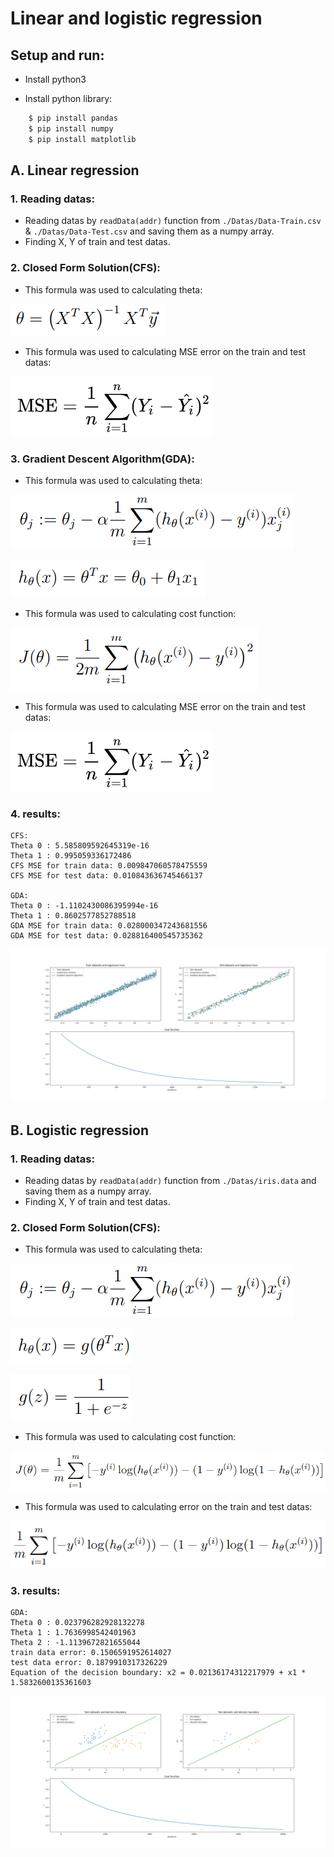 # Linear and logistic regression

## Setup and run:

* Install python3

* Install python library:
```bash
    $ pip install pandas
    $ pip install numpy
    $ pip install matplotlib
```

## A. Linear regression

### 1. Reading datas:

* Reading datas by `readData(addr)` function from `./Datas/Data-Train.csv` & `./Datas/Data-Test.csv` and saving them as a numpy array.
* Finding X, Y of train and test datas.

### 2. Closed Form Solution(CFS):

* This formula was used to calculating theta:

![f1](https://github.com/VakhshooriEhsan/SPR-Fall2020-HW1-Linear-and-Logistic-Regression/blob/master/docs/imgs/fig1.PNG?raw=true)

* This formula was used to calculating MSE error on the train and test datas:

![f2](https://github.com/VakhshooriEhsan/SPR-Fall2020-HW1-Linear-and-Logistic-Regression/blob/master/docs/imgs/fig2.PNG?raw=true)

### 3. Gradient Descent Algorithm(GDA):

* This formula was used to calculating theta:

![f3](https://github.com/VakhshooriEhsan/SPR-Fall2020-HW1-Linear-and-Logistic-Regression/blob/master/docs/imgs/fig3.PNG?raw=true)

![f3](https://github.com/VakhshooriEhsan/SPR-Fall2020-HW1-Linear-and-Logistic-Regression/blob/master/docs/imgs/fig4.PNG?raw=true)

* This formula was used to calculating cost function:

![f3](https://github.com/VakhshooriEhsan/SPR-Fall2020-HW1-Linear-and-Logistic-Regression/blob/master/docs/imgs/fig7.PNG?raw=true)

* This formula was used to calculating MSE error on the train and test datas:

![f2](https://github.com/VakhshooriEhsan/SPR-Fall2020-HW1-Linear-and-Logistic-Regression/blob/master/docs/imgs/fig2.PNG?raw=true)

### 4. results:

```
CFS:
Theta 0 : 5.585809592645319e-16
Theta 1 : 0.995059336172486
CFS MSE for train data: 0.009847060578475559
CFS MSE for test data: 0.010843636745466137

GDA:
Theta 0 : -1.1102430086395994e-16
Theta 1 : 0.8602577852788518
GDA MSE for train data: 0.028000347243681556
GDA MSE for test data: 0.028816400545735362
```

![f4](https://github.com/VakhshooriEhsan/SPR-Fall2020-HW1-Linear-and-Logistic-Regression/blob/master/docs/imgs/Figure_1.png?raw=true)

## B. Logistic regression

### 1. Reading datas:

* Reading datas by `readData(addr)` function from `./Datas/iris.data` and saving them as a numpy array.
* Finding X, Y of train and test datas.

### 2. Closed Form Solution(CFS):

* This formula was used to calculating theta:

![f1](https://github.com/VakhshooriEhsan/SPR-Fall2020-HW1-Linear-and-Logistic-Regression/blob/master/docs/imgs/fig3.PNG?raw=true)

![f3](https://github.com/VakhshooriEhsan/SPR-Fall2020-HW1-Linear-and-Logistic-Regression/blob/master/docs/imgs/fig5.PNG?raw=true)

![f3](https://github.com/VakhshooriEhsan/SPR-Fall2020-HW1-Linear-and-Logistic-Regression/blob/master/docs/imgs/fig6.PNG?raw=true)

* This formula was used to calculating cost function:

![f3](https://github.com/VakhshooriEhsan/SPR-Fall2020-HW1-Linear-and-Logistic-Regression/blob/master/docs/imgs/fig8.PNG?raw=true)

* This formula was used to calculating error on the train and test datas:

![f2](https://github.com/VakhshooriEhsan/SPR-Fall2020-HW1-Linear-and-Logistic-Regression/blob/master/docs/imgs/fig9.PNG?raw=true)

### 3. results:

```
GDA:
Theta 0 : 0.023796282928132278
Theta 1 : 1.7636998542401963
Theta 2 : -1.1139672821655044
train data error: 0.1506591952614027
test data error: 0.1879910317326229
Equation of the decision boundary: x2 = 0.02136174312217979 + x1 * 1.5832600135361603
```

![f4](https://github.com/VakhshooriEhsan/SPR-Fall2020-HW1-Linear-and-Logistic-Regression/blob/master/docs/imgs/Figure_2.png?raw=true)
